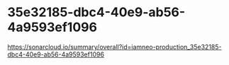 # 35e32185-dbc4-40e9-ab56-4a9593ef1096
https://sonarcloud.io/summary/overall?id=iamneo-production_35e32185-dbc4-40e9-ab56-4a9593ef1096
